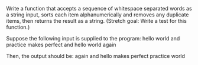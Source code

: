 Write a function that accepts a sequence of whitespace separated words as a string input, sorts each item alphanumerically and removes any duplicate items, then returns the result as a string. (Stretch goal: Write a test for this function.)

Suppose the following input is supplied to the program: hello world and practice makes perfect and hello world again
 
Then, the output should be: again and hello makes perfect practice world
